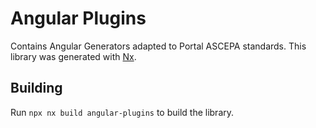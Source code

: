 # Angular Plugins

Contains Angular Generators adapted to Portal ASCEPA standards.
This library was generated with [Nx](https://nx.dev).

## Building

Run `npx nx build angular-plugins` to build the library.
